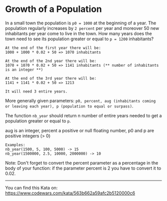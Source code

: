 # Growth of a Population

In a small town the population is `p0 = 1000` at the beginning of a year. The population regularly increases by `2 percent` per year and moreover 50 new inhabitants per year come to live in the town. How many years does the town need to see its population greater or equal to `p = 1200` inhabitants?

```
At the end of the first year there will be: 
1000 + 1000 * 0.02 + 50 => 1070 inhabitants

At the end of the 2nd year there will be: 
1070 + 1070 * 0.02 + 50 => 1141 inhabitants (** number of inhabitants is an integer **)

At the end of the 3rd year there will be:
1141 + 1141 * 0.02 + 50 => 1213

It will need 3 entire years.
```
More generally given parameters:
`p0, percent, aug (inhabitants coming or leaving each year), p (population to equal or surpass)`.

The function `nb_year` should return n number of entire years needed to get a population greater or equal to `p`.

aug is an integer, percent a positive or null floating number, p0 and p are positive integers (> 0)

```
Examples:
nb_year(1500, 5, 100, 5000) -> 15
nb_year(1500000, 2.5, 10000, 2000000) -> 10
```
Note: Don't forget to convert the percent parameter as a percentage in the body of your function: if the parameter percent is 2 you have to convert it to 0.02.

---
You can find this Kata on: https://www.codewars.com/kata/563b662a59afc2b5120000c6